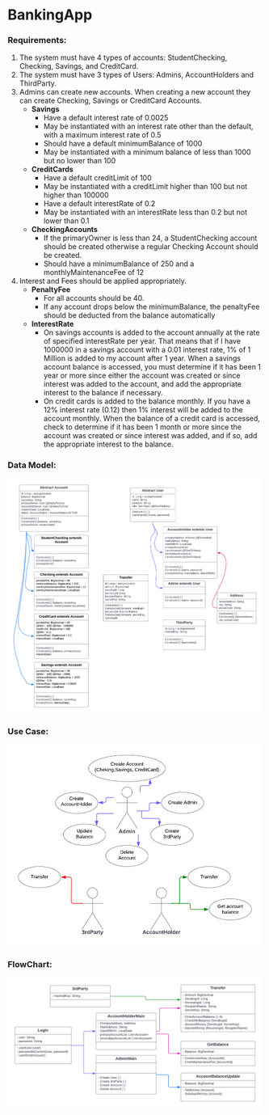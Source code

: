 # BankingApp
### Requirements:
1. The system must have 4 types of accounts: StudentChecking, Checking, Savings, and CreditCard.
2. The system must have 3 types of Users: Admins, AccountHolders and ThirdParty.
3. Admins can create new accounts. When creating a new account they can create Checking, Savings or CreditCard Accounts.
    - **Savings**
      - Have a default interest rate of 0.0025
      - May be instantiated with an interest rate other than the default, with a maximum interest rate of 0.5
      - Should have a default minimumBalance of 1000
      - May be instantiated with a minimum balance of less than 1000 but no lower than 100
    - **CreditCards**
      - Have a default creditLimit of 100
      - May be instantiated with a creditLimit higher than 100 but not higher than 100000
      - Have a default interestRate of 0.2
      - May be instantiated with an interestRate less than 0.2 but not lower than 0.1
    - **CheckingAccounts**
      - If the primaryOwner is less than 24, a StudentChecking account should be created otherwise a regular Checking Account should be created. 
      - Should have a minimumBalance of 250 and a monthlyMaintenanceFee of 12
4. Interest and Fees should be applied appropriately.
   -  **PenaltyFee**
      - For all accounts should be 40.
      - If any account drops below the minimumBalance, the penaltyFee should be deducted from the balance automatically
   - **InterestRate**
     - On savings accounts is added to the account annually at the rate of specified interestRate per year. 
     That means that if I have 1000000 in a savings account with a 0.01 interest rate, 1% of 1 Million is added to my account after 1 year. 
     When a savings account balance is accessed, you must determine if it has been 1 year or more since either the account was created or since interest was added to the account, and add the appropriate interest to the balance if necessary.
     - On credit cards is added to the balance monthly. 
     If you have a 12% interest rate (0.12) then 1% interest will be added to the account monthly. 
     When the balance of a credit card is accessed, check to determine if it has been 1 month or more since the account was created or since interest was added, and if so, add the appropriate interest to the balance.

### Data Model:
![Components](img/ClassDiagram.png)

### Use Case:
![Components](img/UseCaseDiagram.png)

### FlowChart:
![Components](img/UseCase.png)



